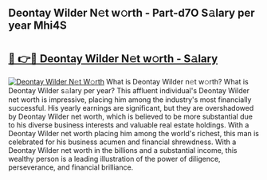## Deontay Wilder N𝚎t w𝚘rth - Part-d7O S𝚊lary per year Mhi4S

# <h2><a href="http://gc38y15.nevu.top/?p=Deontay+Wilder">🔗 👉🔴 Deontay Wilder N𝚎t w𝚘rth - S𝚊lary</a></h2>

[![Deontay Wilder N𝚎t W𝚘rth](https://i.imgur.com/Oavwk0R.jpeg)](http://gc38y15.nevu.top/?p=Deontay+Wilder)
What is Deontay Wilder n𝚎t w𝚘rth? What is Deontay Wilder s𝚊lary per year?
This affluent individual's Deontay Wilder net worth is impressive, placing him among the industry's most financially successful. His yearly earnings are significant, but they are overshadowed by Deontay Wilder net worth, which is believed to be more substantial due to his diverse business interests and valuable real estate holdings. With a Deontay Wilder net worth placing him among the world's richest, this man is celebrated for his business acumen and financial shrewdness. With a Deontay Wilder net worth in the billions and a substantial income, this wealthy person is a leading illustration of the power of diligence, perseverance, and financial brilliance.
